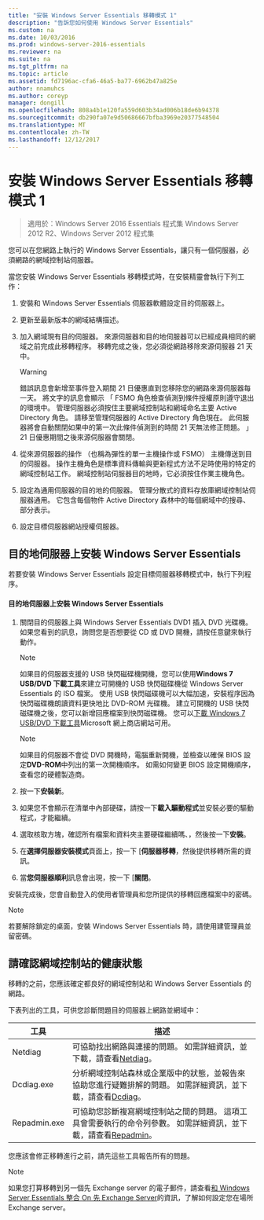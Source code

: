 ```yaml
---
title: "安裝 Windows Server Essentials 移轉模式 1"
description: "告訴您如何使用 Windows Server Essentials"
ms.custom: na
ms.date: 10/03/2016
ms.prod: windows-server-2016-essentials
ms.reviewer: na
ms.suite: na
ms.tgt_pltfrm: na
ms.topic: article
ms.assetid: fd7196ac-cfa6-46a5-ba77-6962b47a825e
author: nnamuhcs
ms.author: coreyp
manager: dongill
ms.openlocfilehash: 808a4b1e120fa559d603b34ad006b18de6b94378
ms.sourcegitcommit: db290fa07e9d50686667bfba3969e20377548504
ms.translationtype: MT
ms.contentlocale: zh-TW
ms.lasthandoff: 12/12/2017
---
```

# <a name="install-windows-server-essentials-in-migration-mode1"></a>安裝 Windows Server Essentials 移轉模式 1

>適用於：Windows Server 2016 Essentials 程式集 Windows Server 2012 R2、Windows Server 2012 程式集

您可以在您網路上執行的 Windows Server Essentials，讓只有一個伺服器，必須網路的網域控制站伺服器。  
  
 當您安裝 Windows Server Essentials 移轉模式時，在安裝精靈會執行下列工作：  
  
1.  安裝和 Windows Server Essentials 伺服器軟體設定目的伺服器上。  
  
2.  更新至最新版本的網域結構描述。  
  
3.  加入網域現有目的伺服器。 來源伺服器和目的地伺服器可以已經成員相同的網域之前完成此移轉程序。 移轉完成之後，您必須從網路移除來源伺服器 21 天中。  
  
    > [!WARNING]
    >  錯誤訊息會新增至事件登入期間 21 日優惠直到您移除您的網路來源伺服器每一天。 將文字的訊息會顯示 「 FSMO 角色檢查偵測到條件授權原則遵守退出的環境中。 管理伺服器必須按住主要網域控制站和網域命名主要 Active Directory 角色。 請移至管理伺服器的 Active Directory 角色現在。 此伺服器將會自動關閉如果中的第一次此條件偵測到的時間 21 天無法修正問題。 」 21 日優惠期間之後來源伺服器會關閉。  
  
4.  從來源伺服器的操作 （也稱為彈性的單一主機操作或 FSMO） 主機傳送到目的伺服器。 操作主機角色是標準資料傳輸與更新程式方法不足時使用的特定的網域控制站工作。 網域控制站伺服器目的地時，它必須按住作業主機角色。  
  
5.  設定為通用伺服器的目的地的伺服器。 管理分散式的資料存放庫網域控制站伺服器通用。 它包含每個物件 Active Directory 森林中的每個網域中的搜尋、 部分表示。  
  
6.  設定目標伺服器網站授權伺服器。  
  
##  <a name="BKMK_Install"></a>目的地伺服器上安裝 Windows Server Essentials  
 若要安裝 Windows Server Essentials 設定目標伺服器移轉模式中，執行下列程序。  
  
#### <a name="to-install-windows-server-essentials-on-the-destination-server"></a>目的地伺服器上安裝 Windows Server Essentials  
  
1.  關閉目的伺服器上與 Windows Server Essentials DVD1 插入 DVD 光碟機。 如果您看到的訊息，詢問您是否想要從 CD 或 DVD 開機，請按任意鍵來執行動作。  
  
    > [!NOTE]
    >  如果目的伺服器支援的 USB 快閃磁碟機開機，您可以使用**Windows 7 USB/DVD 下載工具**來建立可開機的 USB 快閃磁碟機從 Windows Server Essentials 的 ISO 檔案。 使用 USB 快閃磁碟機可以大幅加速，安裝程序因為快閃磁碟機朗讀資料更快地比 DVD-ROM 光碟機。 建立可開機的 USB 快閃磁碟機之後，您可以新增回應檔案到快閃磁碟機。 您可以[下載 Windows 7 USB/DVD 下載工具](https://go.microsoft.com/fwlink/p/?LinkId=248282)Microsoft 網上商店網站可用。  
  
    > [!NOTE]
    >  如果目的伺服器不會從 DVD 開機時，電腦重新開機，並檢查以確保 BIOS 設定**DVD-ROM**中列出的第一次開機順序。 如需如何變更 BIOS 設定開機順序，查看您的硬體製造商。  
  
2.  按一下**安裝新**。  
  
3.  如果您不會顯示在清單中內部硬碟，請按一下**載入驅動程式**並安裝必要的驅動程式，才能繼續。  
  
4.  選取核取方塊，確認所有檔案和資料夾主要硬碟繼續嗎、，然後按一下**安裝**。  
  
5.  在**選擇伺服器安裝模式**頁面上，按一下 [**伺服器移轉**，然後提供移轉所需的資訊。  
  
6.  當**您伺服器順利**訊息會出現，按一下 [**關閉**。  
  
 安裝完成後，您會自動登入的使用者管理員和您所提供的移轉回應檔案中的密碼。  
  
> [!NOTE]
>  若要解除鎖定的桌面，安裝 Windows Server Essentials 時，請使用建管理員並留密碼。  
  
##  <a name="BKMK_VerifyTheHealthOfDC"></a>請確認網域控制站的健康狀態  
 移轉的之前，您應該確定都良好的網域控制站和 Windows Server Essentials 的網路。  
  
 下表列出的工具，可供您診斷問題目的伺服器上網路並網域中：  
  
|工具|描述|  
|----------|-----------------|  
|Netdiag|可協助找出網路與連接的問題。 如需詳細資訊，並下載，請查看[Netdiag](https://go.microsoft.com/fwlink/?LinkId=217388)。|  
|Dcdiag.exe|分析網域控制站森林或企業版中的狀態，並報告來協助您進行疑難排解的問題。 如需詳細資訊，並下載，請查看[Dcdiag](https://go.microsoft.com/fwlink/?LinkId=217389)。|  
|Repadmin.exe|可協助您診斷複寫網域控制站之間的問題。 這項工具會需要執行的命令列參數。 如需詳細資訊，並下載，請查看[Repadmin](https://go.microsoft.com/fwlink/?LinkId=217387)。|  
  
 您應該會修正移轉進行之前，請先這些工具報告所有的問題。  
  
> [!NOTE]
>  如果您打算移轉到另一個先 Exchange server 的電子郵件，請查看[和 Windows Server Essentials 整合 On 先 Exchange Server](../manage/Integrate-an-On-Premises-Exchange-Server-with-Windows-Server-Essentials.md)的資訊，了解如何設定您在場所 Exchange server。
